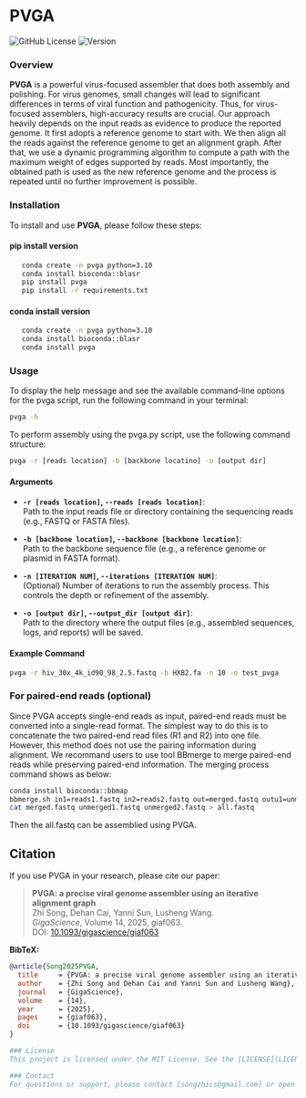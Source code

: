 # PVGA

![GitHub License](https://img.shields.io/github/license/yourusername/yourrepository)
![Version](https://img.shields.io/badge/version-1.0-blue)

### Overview
**PVGA** is a powerful virus-focused assembler that does both assembly and polishing. For virus genomes, small changes will lead to significant differences in terms of viral function and pathogenicity.  Thus, for virus-focused assemblers, high-accuracy results are crucial. Our approach heavily depends on the input reads as evidence to produce the reported genome. It first adopts a reference genome to start with.  We then align all the reads against the reference genome to get an alignment graph. After that, we use a dynamic programming algorithm to compute a path with the maximum weight of edges supported by reads. Most importantly, the obtained path is used as the new reference genome and the process is repeated until no further improvement is possible. 


### Installation
To install and use **PVGA**, please follow these steps:

#### pip install version
```bash
   conda create -n pvga python=3.10
   conda install bioconda::blasr
   pip install pvga
   pip install -r requirements.txt
   ``` 
#### conda install version

```bash
   conda create -n pvga python=3.10
   conda install bioconda::blasr
   conda install pvga
  ```
### Usage

To display the help message and see the available command-line options for the pvga script, run the following command in your terminal:
```bash
pvga -h
```

To perform assembly using the pvga.py script, use the following command structure:

```bash
pvga -r [reads location] -b [backbone locatino] -o [output dir]
```
#### Arguments

- **`-r [reads location]`, `--reads [reads location]`**:  
  Path to the input reads file or directory containing the sequencing reads (e.g., FASTQ or FASTA files).

- **`-b [backbone location]`, `--backbone [backbone location]`**:  
  Path to the backbone sequence file (e.g., a reference genome or plasmid in FASTA format).

- **`-n [ITERATION NUM]`, `--iterations [ITERATION NUM]`**:  
  (Optional) Number of iterations to run the assembly process. This controls the depth or refinement of the assembly.

- **`-o [output dir]`, `--output_dir [output dir]`**:  
  Path to the directory where the output files (e.g., assembled sequences, logs, and reports) will be saved.


#### Example Command
```bash
pvga -r hiv_30x_4k_id90_98_2.5.fastq -b HXB2.fa -n 10 -o test_pvga
```

### For paired-end reads (optional)

Since PVGA accepts single-end reads as input, paired-end reads must be converted into a single-read format. The simplest way to do this is to concatenate the two paired-end read files (R1 and R2) into one file. However, this method does not use the pairing information during alignment. 
We recommand users to  use tool BBmerge to merge paired-end reads while preserving paired-end information. The merging process command shows as below:

```bash
conda install bioconda::bbmap
bbmerge.sh in1=reads1.fastq in2=reads2.fastq out=merged.fastq outu1=unmerged1.fastq outu2=unmerged2.fastq
cat merged.fastq unmerged1.fastq unmerged2.fastq > all.fastq
```

Then the all.fastq can be assemblied using PVGA.


## Citation
If you use PVGA in your research, please cite our paper:

> ​**PVGA: a precise viral genome assembler using an iterative alignment graph**​  
> Zhi Song, Dehan Cai, Yanni Sun, Lusheng Wang.  
> *GigaScience*, Volume 14, 2025, giaf063.  
> DOI: [10.1093/gigascience/giaf063](https://doi.org/10.1093/gigascience/giaf063)

​**BibTeX:​**​
```bibtex
@article{Song2025PVGA,
  title     = {PVGA: a precise viral genome assembler using an iterative alignment graph},
  author    = {Zhi Song and Dehan Cai and Yanni Sun and Lusheng Wang},
  journal   = {GigaScience},
  volume    = {14},
  year      = {2025},
  pages     = {giaf063},
  doi       = {10.1093/gigascience/giaf063}
}

### License
This project is licensed under the MIT License. See the [LICENSE](LICENSE) file for more details.

### Contact
For questions or support, please contact [songzhics@gmail.com] or open an issue on GitHub.
```



